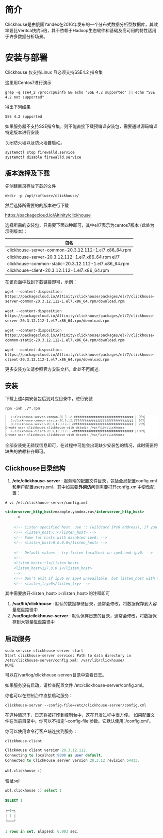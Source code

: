 # 简介

​	Clickhouse是由俄国Yandex在2016年发布的一个分布式数据分析型数据库，其效率要比Veritca快约5倍，其不依赖于Hadoop生态软件和基础及高可用的特性适用于许多数据分析场景。

# 安装与部署

Clickhouse 仅支持Linux 且必须支持SSE4.2 指令集

这里用Centos7进行演示

```shell
grep -q sse4_2 /proc/cpuinfo && echo "SSE 4.2 supported" || echo "SSE 4.2 not supported"
```

得出下列结果

```shell
SSE 4.2 supported
```

如果服务器不支持SSE指令集，则不能直接下载预编译安装包，需要通过源码编译特定版本进行安装

关闭防火墙以及防火墙自启动。

```
systemctl stop firewalld.service 
systemctl disable firewalld.service 
```

## 版本选择及下载

先创建目录存放下载的文件

```shell
mkdir -p /opt/software/clickhouse/
```

然后选择所需要的的版本进行下载

https://packagecloud.io/Altinity/clickhouse

选择所需的安装包，只需要下面四种即可，其中el/7表示为centos7版本
(此处为示例版本)：

| **包名**                                              |
| ----------------------------------------------------- |
| clickhouse-server-common-20.3.12.112-1.el7.x86_64.rpm |
| clickhouse-server-20.3.12.112-1.el7.x86_64.rpm el/7   |
| clickhouse-common-static-20.3.12.112-1.el7.x86_64.rpm |
| clickhouse-client-20.3.12.112-1.el7.x86_64.rpm        |

在该页面中找到下载链接即可，示例：

```shell
wget --content-disposition https://packagecloud.io/Altinity/clickhouse/packages/el/7/clickhouse-server-common-20.3.12.112-1.el7.x86_64.rpm/download.rpm

wget --content-disposition https://packagecloud.io/Altinity/clickhouse/packages/el/7/clickhouse-server-20.3.12.112-1.el7.x86_64.rpm/download.rpm

wget --content-disposition https://packagecloud.io/Altinity/clickhouse/packages/el/7/clickhouse-common-static-20.3.12.112-1.el7.x86_64.rpm/download.rpm

wget --content-disposition https://packagecloud.io/Altinity/clickhouse/packages/el/7/clickhouse-client-20.3.12.112-1.el7.x86_64.rpm/download.rpm
```

更多安装方法请参照官方安装文档，此处不再阐述.

## 安装

下载上述4类安装包后到对应目录中，进行安装

```
rpm -ivh ./*.rpm
```

![在这里插入图片描述](clickhouse.assets/202006291100103.png)

全部安装完无错误信息即可，在过程中可能会出现缺少安装包的情况，此时需要将缺失的依赖补齐即可。

## Clickhouse目录结构

1. **/etc/clickhouse-server** : 服务端的配置文件目录，包括全局配置config.xml 和用户配置users.xml，其中如需要**外网访问**则需要打开config.xml中更改配置：

```shell
# vi /etc/clickhouse-server/config.xml
```

```xml
<interserver_http_host>example.yandex.ru</interserver_http_host>
    -->

    <!-- Listen specified host. use :: (wildcard IPv6 address), if you want to accept connections both with IPv4 and IPv6 from everywhere. -->
    <!-- <listen_host>::</listen_host> -->
    <!-- Same for hosts with disabled ipv6: -->
    <!-- <listen_host>0.0.0.0</listen_host> -->

    <!-- Default values - try listen localhost on ipv4 and ipv6: -->
    <!--
    <listen_host>::1</listen_host>
    <listen_host>127.0.0.1</listen_host>
    -->
    <!-- Don't exit if ipv6 or ipv4 unavailable, but listen_host with this protocol specified -->
    <!-- <listen_try>0</listen_try> -->
```

其中需要放开<listen_host>::</listen_host>的注释即可

1. **/var/lib/clickhouse** : 默认的数据存储目录，通常会修改，将数据保存到大容量磁盘路径中
2. **/var/log/cilckhouse-server** : 默认保存日志的目录，通常会修改，将数据保存到大容量磁盘路径中

## 启动服务

```shell
sudo service clickhouse-server start
Start clickhouse-server service: Path to data directory in /etc/clickhouse-server/config.xml: /var/lib/clickhouse/
DONE
```

可以在/var/log/clickhouse-server/目录中查看日志。

如果服务没有启动，请检查配置文件 /etc/clickhouse-server/config.xml。

你也可以在控制台中直接启动服务：

```shell
clickhouse-server --config-file=/etc/clickhouse-server/config.xml
```

在这种情况下，日志将被打印到控制台中，这在开发过程中很方便。
如果配置文件在当前目录中，你可以不指定’–config-file’参数。它默认使用’./config.xml’。



你可以使用命令行客户端连接到服务：

```shell
clickhouse-client
```

```sql
ClickHouse client version 20.3.12.112.
Connecting to localhost:9000 as user default.
Connected to ClickHouse server version 20.3.12 revision 54433.

wbl.clickhouse :) 
```

验证sql

```sql
wbl.clickhouse :) select 1 

SELECT 1

┌─1─┐
│ 1 │
└───┘

1 rows in set. Elapsed: 0.003 sec. 
```

